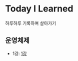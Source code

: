 # Today I Learned

하루하루 기록하며 살아가기

## 운영체제

- 1강: [1강][link]

[link]: https://google.com "Go google"
